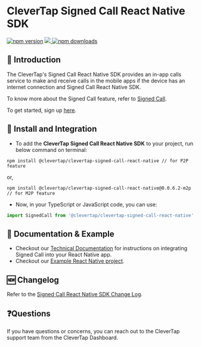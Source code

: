# CleverTap Signed Call React Native SDK

[![npm version](https://badge.fury.io/js/clevertap-signed-call-react-native.svg)](https://badge.fury.io/js/clevertap-signed-call-react-native)
<a href="https://github.com/CleverTap/clevertap-signed-call-react-native-sdk/releases">
<img src="https://img.shields.io/github/release/CleverTap/clevertap-signed-call-react-native-sdk.svg" />
</a>
[![npm downloads](https://img.shields.io/npm/dm/clevertap-signed-call-react-native-sdk.svg)](https://www.npmjs.com/package/clevertap-signed-call-react-native-sdk)

## 👋 Introduction

The CleverTap's Signed Call React Native SDK provides an in-app calls service to make and receive calls in the mobile apps if the device has an internet connection and Signed Call React Native SDK.

To know more about the Signed Call feature, refer to [Signed Call](https://docs.clevertap.com/docs/signed-call).

To get started, sign up [here](https://clevertap.com/live-product-demo/).

## 🚀 Install and Integration

- To add the **CleverTap Signed Call React Native SDK** to your project, run below command on terminal:

```text
npm install @clevertap/clevertap-signed-call-react-native // for P2P feature
```
or, 

```text
npm install @clevertap/clevertap-signed-call-react-native@0.0.6.2-m2p // for M2P feature
```

- Now, in your TypeScript or JavaScript code, you can use:

```javascript
import SignedCall from '@clevertap/clevertap-signed-call-react-native';
```

## 📑 Documentation & Example

- Checkout our [Technical Documentation](https://developer.clevertap.com/docs/signed-call-react-native-sdk) for instructions on integrating Signed Call into your React Native app.
- Checkout our [Example React Native project](./example).

## 🆕 Changelog

Refer to the [Signed Call React Native SDK Change Log](./CHANGELOG.md).

## ❓Questions

If you have questions or concerns, you can reach out to the CleverTap support team from the CleverTap Dashboard.
